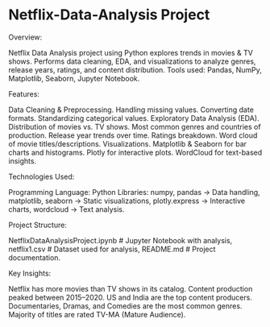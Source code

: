# Netflix-Data-Analysis Project
Overview:

Netflix Data Analysis project using Python explores trends in movies & TV shows. Performs data cleaning, EDA, and visualizations to analyze genres, release years, ratings, and content distribution. Tools used: Pandas, NumPy, Matplotlib, Seaborn, Jupyter Notebook.

Features:

Data Cleaning & Preprocessing.
Handling missing values.
Converting date formats.
Standardizing categorical values.
Exploratory Data Analysis (EDA).
Distribution of movies vs. TV shows.
Most common genres and countries of production.
Release year trends over time.
Ratings breakdown.
Word cloud of movie titles/descriptions.
Visualizations.
Matplotlib & Seaborn for bar charts and histograms.
Plotly for interactive plots.
WordCloud for text-based insights.

Technologies Used:

Programming Language: Python
Libraries:
numpy, pandas → Data handling,
matplotlib, seaborn → Static visualizations,
plotly.express → Interactive charts,
wordcloud → Text analysis.

Project Structure:

NetflixDataAnalysisProject.ipynb   # Jupyter Notebook with analysis,
netflix1.csv                       # Dataset used for analysis,
README.md                          # Project documentation.

Key Insights:

Netflix has more movies than TV shows in its catalog.
Content production peaked between 2015–2020.
US and India are the top content producers.
Documentaries, Dramas, and Comedies are the most common genres.
Majority of titles are rated TV-MA (Mature Audience).
